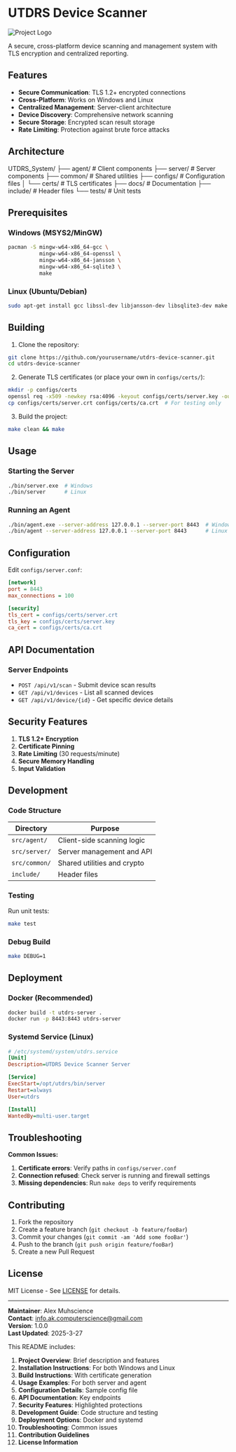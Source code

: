 # UTDRS Device Scanner

![Project Logo](docs/images/logo.png) <!-- Add your logo if available -->

A secure, cross-platform device scanning and management system with TLS encryption and centralized reporting.

## Features

- **Secure Communication**: TLS 1.2+ encrypted connections
- **Cross-Platform**: Works on Windows and Linux
- **Centralized Management**: Server-client architecture
- **Device Discovery**: Comprehensive network scanning
- **Secure Storage**: Encrypted scan result storage
- **Rate Limiting**: Protection against brute force attacks

## Architecture

UTDRS_System/
├── agent/              # Client components
├── server/             # Server components
├── common/             # Shared utilities
├── configs/            # Configuration files
│   └── certs/          # TLS certificates
├── docs/               # Documentation
├── include/            # Header files
└── tests/              # Unit tests

## Prerequisites

### Windows (MSYS2/MinGW)

```bash
pacman -S mingw-w64-x86_64-gcc \
          mingw-w64-x86_64-openssl \
          mingw-w64-x86_64-jansson \
          mingw-w64-x86_64-sqlite3 \
          make
```

### Linux (Ubuntu/Debian)

```bash
sudo apt-get install gcc libssl-dev libjansson-dev libsqlite3-dev make
```

## Building

1. Clone the repository:

```bash
git clone https://github.com/yourusername/utdrs-device-scanner.git
cd utdrs-device-scanner
```

2. Generate TLS certificates (or place your own in `configs/certs/`):

```bash
mkdir -p configs/certs
openssl req -x509 -newkey rsa:4096 -keyout configs/certs/server.key -out configs/certs/server.crt -days 365 -nodes -subj "/CN=localhost"
cp configs/certs/server.crt configs/certs/ca.crt  # For testing only
```

3. Build the project:

```bash
make clean && make
```

## Usage

### Starting the Server

```bash
./bin/server.exe  # Windows
./bin/server      # Linux
```

### Running an Agent

```bash
./bin/agent.exe --server-address 127.0.0.1 --server-port 8443  # Windows
./bin/agent --server-address 127.0.0.1 --server-port 8443      # Linux
```

## Configuration

Edit `configs/server.conf`:

```ini
[network]
port = 8443
max_connections = 100

[security]
tls_cert = configs/certs/server.crt
tls_key = configs/certs/server.key
ca_cert = configs/certs/ca.crt
```

## API Documentation

### Server Endpoints

- `POST /api/v1/scan` - Submit device scan results
- `GET /api/v1/devices` - List all scanned devices
- `GET /api/v1/device/{id}` - Get specific device details

## Security Features

1. **TLS 1.2+ Encryption**
2. **Certificate Pinning**
3. **Rate Limiting** (30 requests/minute)
4. **Secure Memory Handling**
5. **Input Validation**

## Development

### Code Structure

| Directory       | Purpose                          |
|-----------------|----------------------------------|
| `src/agent/`    | Client-side scanning logic       |
| `src/server/`   | Server management and API        |
| `src/common/`   | Shared utilities and crypto      |
| `include/`      | Header files                     |

### Testing

Run unit tests:

```bash
make test
```

### Debug Build

```bash
make DEBUG=1
```

## Deployment

### Docker (Recommended)

```bash
docker build -t utdrs-server .
docker run -p 8443:8443 utdrs-server
```

### Systemd Service (Linux)

```ini
# /etc/systemd/system/utdrs.service
[Unit]
Description=UTDRS Device Scanner Server

[Service]
ExecStart=/opt/utdrs/bin/server
Restart=always
User=utdrs

[Install]
WantedBy=multi-user.target
```

## Troubleshooting

**Common Issues:**

1. **Certificate errors**: Verify paths in `configs/server.conf`
2. **Connection refused**: Check server is running and firewall settings
3. **Missing dependencies**: Run `make deps` to verify requirements

## Contributing

1. Fork the repository
2. Create a feature branch (`git checkout -b feature/fooBar`)
3. Commit your changes (`git commit -am 'Add some fooBar'`)
4. Push to the branch (`git push origin feature/fooBar`)
5. Create a new Pull Request

## License

MIT License - See [LICENSE](LICENSE) for details.

---

**Maintainer**: Alex Muhscience  
**Contact**: <info.ak.computerscience@gmail.com>  
**Version**: 1.0.0  
**Last Updated**: 2025-3-27

This README includes:

1. **Project Overview**: Brief description and features
2. **Installation Instructions**: For both Windows and Linux
3. **Build Instructions**: With certificate generation
4. **Usage Examples**: For both server and agent
5. **Configuration Details**: Sample config file
6. **API Documentation**: Key endpoints
7. **Security Features**: Highlighted protections
8. **Development Guide**: Code structure and testing
9. **Deployment Options**: Docker and systemd
10. **Troubleshooting**: Common issues
11. **Contribution Guidelines**
12. **License Information**
